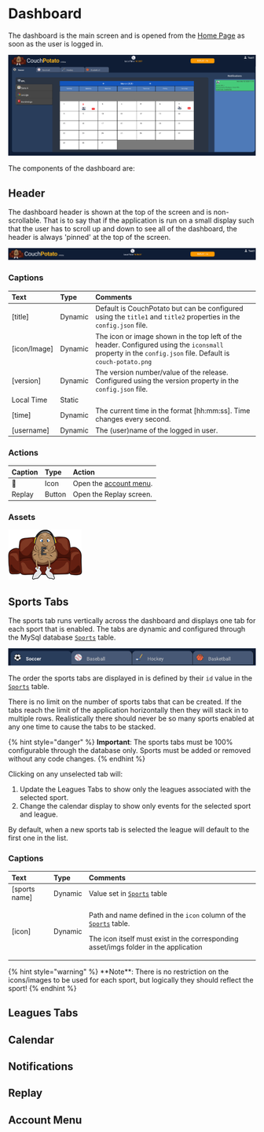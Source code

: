# Dashboard

The dashboard is the main screen and is opened from the [Home Page](home-page.md) as soon as the user is logged in.

![](../../.gitbook/assets/screen-shot-2020-03-02-at-2.50.48-pm.png)

The components of the dashboard are:

## Header

The dashboard header is shown at the top of the screen and is non-scrollable. That is to say that if the application is run on a small display such that the user has to scroll up and down to see all of the dashboard, the header is always 'pinned' at the top of the screen.

![](../../.gitbook/assets/screen-shot-2020-03-02-at-4.06.28-pm.png)

### **Captions**

| Text | Type | Comments |
| :--- | :--- | :--- |
| \[title\] | Dynamic | Default is CouchPotato but can be configured using the `title1` and `title2` properties in the `config.json` file.  |
| \[icon/Image\] | Dynamic |  The icon or image shown in the top left of the header. Configured using the `iconsmall` property in the `config.json` file. Default is `couch-potato.png` |
| \[version\] | Dynamic | The version number/value of the release. Configured using the version property in the `config.json` file.  |
| Local Time | Static |   |
| \[time\] | Dynamic | The current time in the format \[hh:mm:ss\]. Time changes every second. |
| \[username\] | Dynamic | The \(user\)name of the logged in user. |

### **Actions**

| Caption | Type | Action |
| :--- | :--- | :--- |
|  👤 | Icon | Open the [account menu](dashboard.md#account-menu). |
| Replay | Button | Open the Replay screen. |

### Assets

![couch-potato.png](../../.gitbook/assets/couch-potato.png)

## Sports Tabs

The sports tab runs vertically across the dashboard and displays one tab for each sport that is enabled. The tabs are dynamic and configured through the MySql database [`Sports`](../../database/objects/tables.md#sports) table. 

![](../../.gitbook/assets/screen-shot-2020-03-02-at-4.06.40-pm%20%281%29.png)

The order the sports tabs are displayed in is defined by their `id` value in the [`Sports`](../../database/objects/tables.md#sports)  table.

There is no limit on the number of sports tabs that can be created. If the tabs reach the limit of the application horizontally then they will stack in to multiple rows. Realistically there should never be so many sports enabled at any one time to cause the tabs to be stacked.

{% hint style="danger" %}
**Important**: The sports tabs must be 100% configurable through the database only. Sports must be added or removed without any code changes.
{% endhint %}

Clicking on any unselected tab will:

1. Update the Leagues Tabs to show only the leagues associated with the selected sport.
2. Change the calendar display to show only events for the selected sport and league.

By default, when a new sports tab is selected the league will default to the first one in the list.

### **Captions**

<table>
  <thead>
    <tr>
      <th style="text-align:left">Text</th>
      <th style="text-align:left">Type</th>
      <th style="text-align:left">Comments</th>
    </tr>
  </thead>
  <tbody>
    <tr>
      <td style="text-align:left">[sports name]</td>
      <td style="text-align:left">Dynamic</td>
      <td style="text-align:left">Value set in <a href="../../database/objects/tables.md#sports"><code>Sports</code></a> table</td>
    </tr>
    <tr>
      <td style="text-align:left">[icon]</td>
      <td style="text-align:left">Dynamic</td>
      <td style="text-align:left">
        <p>Path and name defined in the <code>icon</code> column of the <a href="../../database/objects/tables.md#sports"><code>Sports</code></a> table.</p>
        <p>The icon itself must exist in the corresponding asset/imgs folder in the
          application</p>
      </td>
    </tr>
  </tbody>
</table>{% hint style="warning" %}
**Note**: There is no restriction on the icons/images to be used for each sport, but logically they should reflect the sport!
{% endhint %}

## Leagues Tabs



## Calendar

## Notifications



## Replay



## Account Menu

